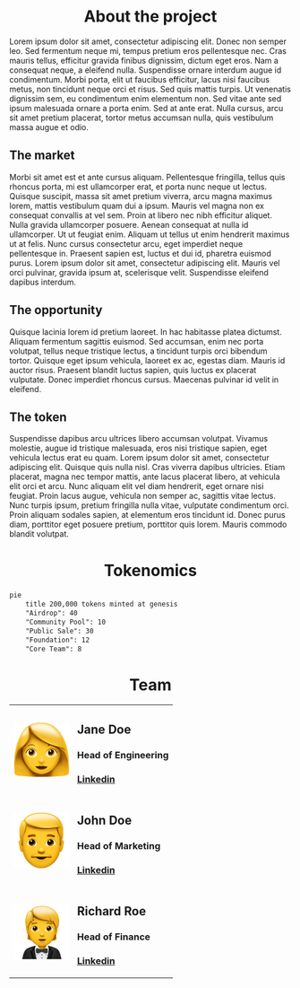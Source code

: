 <div align="center">
    <h1>About the project</h1>
</div>

Lorem ipsum dolor sit amet, consectetur adipiscing elit. Donec non semper leo. Sed fermentum neque mi, tempus pretium eros pellentesque nec. Cras mauris tellus, efficitur gravida finibus dignissim, dictum eget eros. Nam a consequat neque, a eleifend nulla. Suspendisse ornare interdum augue id condimentum. Morbi porta, elit ut faucibus efficitur, lacus nisi faucibus metus, non tincidunt neque orci et risus. Sed quis mattis turpis. Ut venenatis dignissim sem, eu condimentum enim elementum non. Sed vitae ante sed ipsum malesuada ornare a porta enim. Sed at ante erat. Nulla cursus, arcu sit amet pretium placerat, tortor metus accumsan nulla, quis vestibulum massa augue et odio.

## The market

Morbi sit amet est et ante cursus aliquam. Pellentesque fringilla, tellus quis rhoncus porta, mi est ullamcorper erat, et porta nunc neque ut lectus. Quisque suscipit, massa sit amet pretium viverra, arcu magna maximus lorem, mattis vestibulum quam dui a ipsum. Mauris vel magna non ex consequat convallis at vel sem. Proin at libero nec nibh efficitur aliquet. Nulla gravida ullamcorper posuere. Aenean consequat at nulla id ullamcorper. Ut ut feugiat enim. Aliquam ut tellus ut enim hendrerit maximus ut at felis. Nunc cursus consectetur arcu, eget imperdiet neque pellentesque in. Praesent sapien est, luctus et dui id, pharetra euismod purus. Lorem ipsum dolor sit amet, consectetur adipiscing elit. Mauris vel orci pulvinar, gravida ipsum at, scelerisque velit. Suspendisse eleifend dapibus interdum.

## The opportunity

Quisque lacinia lorem id pretium laoreet. In hac habitasse platea dictumst. Aliquam fermentum sagittis euismod. Sed accumsan, enim nec porta volutpat, tellus neque tristique lectus, a tincidunt turpis orci bibendum tortor. Quisque eget ipsum vehicula, laoreet ex ac, egestas diam. Mauris id auctor risus. Praesent blandit luctus sapien, quis luctus ex placerat vulputate. Donec imperdiet rhoncus cursus. Maecenas pulvinar id velit in eleifend.

## The token

Suspendisse dapibus arcu ultrices libero accumsan volutpat. Vivamus molestie, augue id tristique malesuada, eros nisi tristique sapien, eget vehicula lectus erat eu quam. Lorem ipsum dolor sit amet, consectetur adipiscing elit. Quisque quis nulla nisl. Cras viverra dapibus ultricies. Etiam placerat, magna nec tempor mattis, ante lacus placerat libero, at vehicula elit orci et arcu. Nunc aliquam elit vel diam hendrerit, eget ornare nisi feugiat. Proin lacus augue, vehicula non semper ac, sagittis vitae lectus. Nunc turpis ipsum, pretium fringilla nulla vitae, vulputate condimentum orci. Proin aliquam sodales sapien, at elementum eros tincidunt id. Donec purus diam, porttitor eget posuere pretium, porttitor quis lorem. Mauris commodo blandit volutpat.

<div align="center">
    <h1>Tokenomics</h1>
</div>

```mermaid
pie
    title 200,000 tokens minted at genesis
    "Airdrop": 40
    "Community Pool": 10
    "Public Sale": 30
    "Foundation": 12
    "Core Team": 8
```

<div align="center">
    <h1>Team</h1>
</div>

<table>
 <tr>
    <td>
        <img src="images/woman.png" style="width:100px">
    </td>
    <td>
        <h2>Jane Doe</h2>
        <h3>Head of Engineering</h3>
        <a href="https://example.com"><h3>Linkedin</h3></a>
    </td>
 </tr>
 <tr>
    <td>
        <img src="images/man.png" style="width:100px">
    </td>
    <td>
        <h2>John Doe</h2>
        <h3>Head of Marketing</h3>
        <a href="https://example.com"><h3>Linkedin</h3></a>
    </td>
 </tr>
  <tr>
    <td>
        <img src="images/man2.png" style="width:100px">
    </td>
    <td>
        <h2>Richard Roe</h2>
        <h3>Head of Finance</h3>
        <a href="https://example.com"><h3>Linkedin</h3></a>
    </td>
 </tr>
</table>

